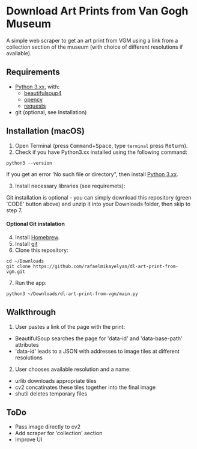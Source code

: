 # Download Art Prints from Van Gogh Museum
A simple web scraper to get an art print from VGM using a link from a collection section of the museum (with choice of different resolutions if available).

## Requirements

* [Python 3.xx](https://realpython.com/installing-python/), with:
  * [beautifulsoup4](https://pypi.org/project/beautifulsoup4/)
  * [opencv](https://pypi.org/project/opencv-python/)
  * [requests](https://pypi.org/project/requests/)
* git (optional, see Installation)

## Installation (macOS)

1. Open Terminal (press <kbd>Command</kbd>+<kbd>Space</kbd>, type ``` terminal ``` press <kbd>Return</kbd>).
2. Check if you have Python3.xx installed using the following command:
```
python3 --version
```
If you get an error 'No such file or directory", then install [Python 3.xx](https://realpython.com/installing-python/).

3. Install necessary libraries (see requiremets):

Git installation is optional - you can simply download this repository (green 'CODE' button above) and unzip it into your Downloads folder, then skip to step 7.

#### Optional Git instalation

4. Install [Homebrew](https://brew.sh).
5. Install [git](https://formulae.brew.sh/formula/git#default)
6. Clone this repository:
```
cd ~/Downloads
git clone https://github.com/rafaelmikayelyan/dl-art-print-from-vgm.git
```

7. Run the app:
```
python3 ~/Downloads/dl-art-print-from-vgm/main.py
```

## Walkthrough
1. User pastes a link of the page with the print:
  * BeautifulSoup searches the page for 'data-id' and 'data-base-path' attributes
  * 'data-id' leads to a JSON with addresses to image tiles at different resolutions

2. User chooses available resolution and a name:
  * urlib downloads appropriate tiles
  * cv2 concatinates these tiles together into the final image
  * shutil deletes temporary files


## ToDo
- Pass image directly to cv2
- Add scraper for 'collection' section
- Improve UI
